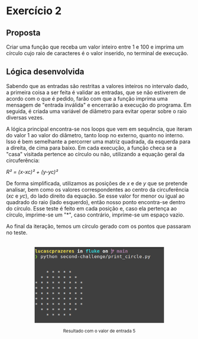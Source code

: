 # Exercício 2

## Proposta

Criar uma função que receba um valor inteiro entre 1 e 100 e imprima um círculo
cujo raio de caracteres é o valor inserido, no terminal de execução.

## Lógica desenvolvida

Sabendo que as entradas são restritas a valores inteiros no intervalo dado, a primeira
coisa a ser feita é validar as entradas, que se não estiverem de acordo com o que é pedido,
farão com que a função imprima uma mensagem de "entrada inválida" e encerrarão a execução do programa. Em seguida, é criada uma variável de diâmetro para evitar operar sobre o raio diversas vezes.

A lógica principal encontra-se nos loops que vem em sequência, que iteram do valor 1 ao valor do diâmetro, tanto loop no externo, quanto no interno. Isso é bem semelhante a percorrer uma matriz quadrada, da esquerda para a direita, de cima para baixo. Em cada execução, a função checa se a "casa" visitada pertence ao círculo ou não, utilizando a equação geral da circuferência:

*R² = (x-xc)² + (y-yc)²*

De forma simplificada, utilizamos as posições de *x* e de *y* que se pretende analisar, bem como
os valores correspondentes ao centro da circuferência (*xc* e *yc*), do lado direito da equação. Se esse valor for menor ou igual ao quadrado do raio (lado esquerdo), então nosso ponto encontra-se dentro do círculo. Esse teste é feito em cada posição e, caso ela pertença ao círculo, imprime-se um "*", caso contrário, imprime-se um espaço vazio.

Ao final da iteração, temos um círculo gerado com os pontos que passaram no teste.

<br/>
<div align="center">
<img src="../.github/circle.png" width="350">
<small><p>Resultado com o valor de entrada 5</p><small>
</div>


